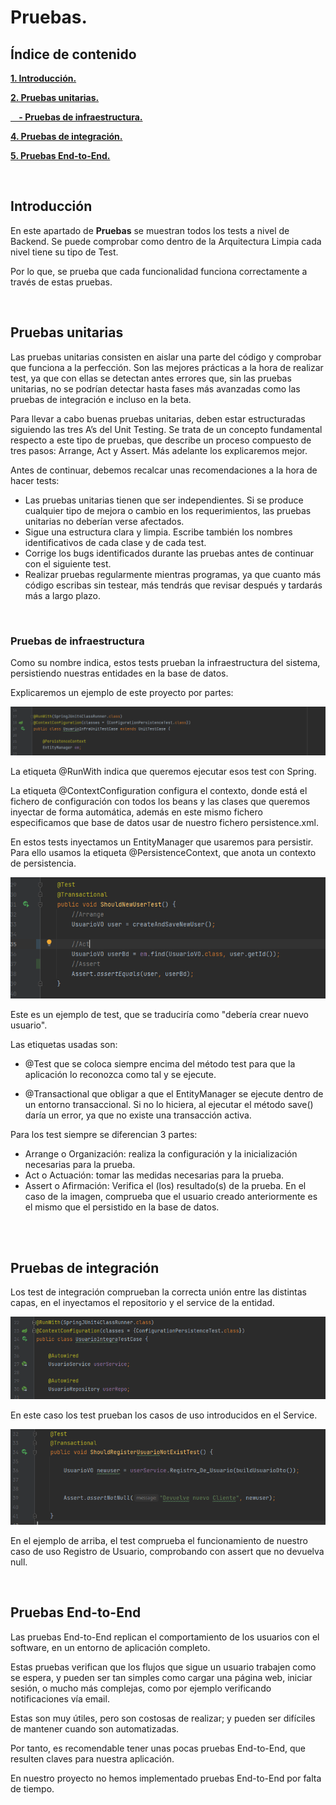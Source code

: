 # Pruebas.

## Índice de contenido

**[1. Introducción.](#INTRO)**

**[2. Pruebas unitarias.](#PRUEBASUNITARIAS)**

**[&nbsp;&nbsp;&nbsp; - Pruebas de infraestructura.](#PRUEBASINFRA)**

**[4. Pruebas de integración.](#PRUEBASINTEGRA)**

**[5. Pruebas End-to-End.](#PRUEBASEND)**

<br>
<a name="INTRO"></a>

## Introducción

En este apartado de **Pruebas** se muestran todos los tests a nivel de Backend. Se puede comprobar como dentro de la Arquitectura Limpia cada nivel tiene su tipo de Test.

Por lo que, se prueba que cada funcionalidad funciona correctamente a través de estas pruebas.

<br>
<a name="PRUEBASUNITARIAS"></a>

## Pruebas unitarias

Las pruebas unitarias consisten en aislar una parte del código y comprobar que funciona a la perfección. Son las mejores prácticas a la hora de realizar test, ya que con ellas se detectan antes errores que, sin las pruebas unitarias, no se podrían detectar hasta fases más avanzadas como las pruebas de integración e incluso en la beta.

Para llevar a cabo buenas pruebas unitarias, deben estar estructuradas siguiendo las tres A’s del Unit Testing. Se trata de un concepto fundamental respecto a este tipo de pruebas, que describe un proceso compuesto de tres pasos: Arrange, Act y Assert. Más adelante los explicaremos mejor.

Antes de continuar, debemos recalcar unas recomendaciones a la hora de hacer tests:

- Las pruebas unitarias tienen que ser independientes. Si se produce cualquier tipo de mejora o cambio en los requerimientos, las pruebas unitarias no deberían verse afectados.
- Sigue una estructura clara y limpia. Escribe también los nombres identificativos de cada clase y de cada test.
- Corrige los bugs identificados durante las pruebas antes de continuar con el siguiente test.
- Realizar pruebas regularmente mientras programas, ya que cuanto más código escribas sin testear, más tendrás que revisar después y tardarás más a largo plazo.

<br>
<a name="PRUEBASINFRA"></a>

### Pruebas de infraestructura

Como su nombre indica, estos tests prueban la infraestructura del sistema, persistiendo nuestras entidades en la base de datos.

Explicaremos un ejemplo de este proyecto por partes:

<img src=".\resources\1.PNG" />

La etiqueta @RunWith indica que queremos ejecutar esos test con Spring.

La etiqueta @ContextConfiguration configura el contexto, donde está el fichero de configuración con todos los beans y las clases que queremos inyectar de forma automática, además en este mismo fichero especificamos que base de datos usar de nuestro fichero persistence.xml.

En estos tests inyectamos un EntityManager que usaremos para persistir. Para ello usamos la etiqueta @PersistenceContext, que anota un contexto de persistencia.

<img src=".\resources\2.PNG" />

Este es un ejemplo de test, que se traduciría como "debería crear nuevo usuario".

Las etiquetas usadas son:

- @Test que se coloca siempre encima del método test para que la aplicación lo reconozca como tal y se ejecute.

- @Transactional que obligar a que el EntityManager se ejecute dentro de un entorno transaccional. Si no lo hiciera, al ejecutar el método save() daría un error, ya que no existe una transacción activa.

Para los test siempre se diferencian 3 partes:

- Arrange o Organización: realiza la configuración y la inicialización necesarias para la prueba.
- Act o Actuación: tomar las medidas necesarias para la prueba.
- Assert o Afirmación: Verifica el (los) resultado(s) de la prueba. En el caso de la imagen, comprueba que el usuario creado anteriormente es el mismo que el persistido en la base de datos.

<br>

<br>
<a name="PRUEBASINTEGRA"></a>

## Pruebas de integración

Los test de integración comprueban la correcta unión entre las distintas capas, en el inyectamos el repositorio y el service de la entidad.

<img src=".\resources\3.PNG" />

En este caso los test prueban los casos de uso introducidos en el Service.

<img src=".\resources\4.PNG" />

En el ejemplo de arriba, el test comprueba el funcionamiento de nuestro caso de uso Registro de Usuario, comprobando con assert que no devuelva null.

<br>
<a name="PRUEBASEND"></a>

## Pruebas End-to-End

Las pruebas End-to-End replican el comportamiento de los usuarios con el software, en un entorno de aplicación completo.

Estas pruebas verifican que los flujos que sigue un usuario trabajen como se espera, y pueden ser tan simples como cargar una página web, iniciar sesión, o mucho más complejas, como por ejemplo verificando notificaciones vía email.

Estas son muy útiles, pero son costosas de realizar; y pueden ser difíciles de mantener cuando son automatizadas.

Por tanto, es recomendable tener unas pocas pruebas End-to-End, que resulten claves para nuestra aplicación.

En nuestro proyecto no hemos implementado pruebas End-to-End por falta de tiempo.

